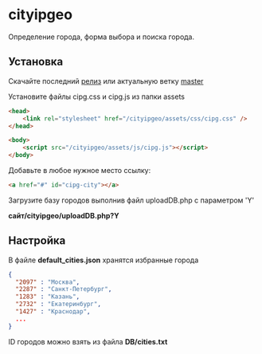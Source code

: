 # cityipgeo
Определение города, форма выбора и поиска города.

## Установка
Скачайте последний [релиз](https://github.com/supercute/cityipgeo/releases/)  или актуальную ветку [master](https://github.com/supercute/cityipgeo/archive/master.zip)

Установите файлы cipg.css и cipg.js из папки assets
```html
<head>
    <link rel="stylesheet" href="/cityipgeo/assets/css/cipg.css" />
</head>

<body>
    <script src="/cityipgeo/assets/js/cipg.js"></script>
</body>
```
Добавьте в любое нужное место ссылку:

```html
<a href="#" id="cipg-city"></a>
```

Загрузите базу городов выполнив файл uploadDB.php с параметром 'Y' 

**сайт/cityipgeo/uploadDB.php?Y**

## Настройка

В файле **default_cities.json** хранятся избранные города

```json
{
  "2097" : "Москва",
  "2287" : "Санкт-Петербург",
  "1283" : "Казань",
  "2732" : "Екатеринбург",
  "1427" : "Краснодар",
  ...
}
```

ID городов можно взять из файла **DB/cities.txt**